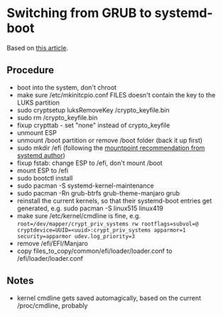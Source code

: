 Switching from GRUB to systemd-boot
===================================

Based on [this article](https://forum.manjaro.org/t/how-to-convert-to-systemd-boot/128946).

## Procedure
- boot into the system, don't chroot
- make sure /etc/mkinitcpio.conf FILES doesn't contain the key to the LUKS partition
- sudo cryptsetup luksRemoveKey <luks partition> /crypto_keyfile.bin
- sudo rm /crypto_keyfile.bin
- fixup crypttab - set "none" instead of crypto_keyfile
- unmount ESP
- unmount /boot partition or remove /boot folder (back it up first)
- sudo mkdir /efi (following the [mountpoint recommendation from systemd author](https://github.com/systemd/systemd/pull/3757#issuecomment-234290236))
- fixup fstab: change ESP to /efi, don't mount /boot
- mount ESP to /efi
- sudo bootctl install
- sudo pacman -S systemd-kernel-maintenance
- sudo pacman -Rn grub-btrfs grub-theme-manjaro grub
- reinstall the current kernels, so that their systemd-boot entries get generated, e.g. sudo pacman -S linux515 linux419
- make sure /etc/kernel/cmdline is fine, e.g.
  `root=/dev/mapper/crypt_priv_systems rw rootflags=subvol=@ cryptdevice=UUID=<uuid>:crypt_priv_systems apparmor=1 security=apparmor udev.log_priority=3`
- remove /efi/EFI/Manjaro
- copy files_to_copy/common/efi/loader/loader.conf to /efi/loader/loader.conf

## Notes
- kernel cmdline gets saved automagically, based on the current /proc/cmdline, probably
